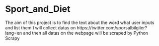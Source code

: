 # Sport_and_Diet


<p>
The aim of this project is to find the text about the word what user inputs and list them.I will collect datas on https://twitter.com/sporsalbilgiler?lang=en and then all datas on the webpage will be scraped by Python Scrapy
</p>

